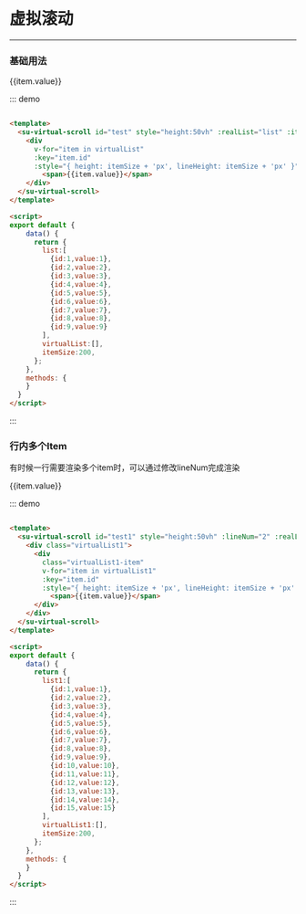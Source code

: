 <style>
  .w__tag{
    margin-right: 10px;
  }
</style>

# 虚拟滚动
----
### 基础用法
<div class="demo-block">
  <su-virtual-scroll id="test" style="height:50vh" :realList="list" :itemSize="itemSize" v-model="virtualList">
    <div 
      v-for="item in virtualList" 
      :key="item.id" 
      :style="{ height: itemSize + 'px', lineHeight: itemSize + 'px' }">
        <span>{{item.value}}</span>
    </div>
  </su-virtual-scroll>
</div>

::: demo
```html

<template>
  <su-virtual-scroll id="test" style="height:50vh" :realList="list" :itemSize="itemSize" v-model="virtualList">
    <div 
      v-for="item in virtualList" 
      :key="item.id" 
      :style="{ height: itemSize + 'px', lineHeight: itemSize + 'px' }">
        <span>{{item.value}}</span>
    </div>
  </su-virtual-scroll>
</template>

<script>
export default {
    data() {
      return {
        list:[
          {id:1,value:1},
          {id:2,value:2},
          {id:3,value:3},
          {id:4,value:4},
          {id:5,value:5},
          {id:6,value:6},
          {id:7,value:7},
          {id:8,value:8},
          {id:9,value:9}
        ],
        virtualList:[],
        itemSize:200,
      };
    },
    methods: {
    }
  }
</script>
```
:::

### 行内多个Item
有时候一行需要渲染多个item时，可以通过修改lineNum完成渲染

<div class="demo-block">
  <su-virtual-scroll id="test1" style="height:50vh" :lineNum="2" :realList="list1" :itemSize="itemSize" v-model="virtualList1">
    <div class="virtualList1">
      <div
        class="virtualList1-item" 
        v-for="item in virtualList1" 
        :key="item.id" 
        :style="{ height: itemSize + 'px', lineHeight: itemSize + 'px' }">
          <span>{{item.value}}</span>
      </div>
    </div>
  </su-virtual-scroll>
</div>

::: demo
```html

<template>
  <su-virtual-scroll id="test1" style="height:50vh" :lineNum="2" :realList="list1" :itemSize="itemSize" v-model="virtualList1">
    <div class="virtualList1">
      <div
        class="virtualList1-item" 
        v-for="item in virtualList1" 
        :key="item.id" 
        :style="{ height: itemSize + 'px', lineHeight: itemSize + 'px' }">
          <span>{{item.value}}</span>
      </div>
    </div>
  </su-virtual-scroll>
</template>

<script>
export default {
    data() {
      return {
        list1:[
          {id:1,value:1},
          {id:2,value:2},
          {id:3,value:3},
          {id:4,value:4},
          {id:5,value:5},
          {id:6,value:6},
          {id:7,value:7},
          {id:8,value:8},
          {id:9,value:9},
          {id:10,value:10},
          {id:11,value:11},
          {id:12,value:12},
          {id:13,value:13},
          {id:14,value:14},
          {id:15,value:15}
        ],
        virtualList1:[],
        itemSize:200,
      };
    },
    methods: {
    }
  }
</script>
```
:::


<script>
export default {
    data() {
      return {
        list:[
          {id:1,value:1},
          {id:2,value:2},
          {id:3,value:3},
          {id:4,value:4},
          {id:5,value:5},
          {id:6,value:6},
          {id:7,value:7},
          {id:8,value:8},
          {id:9,value:9},
        ],
        virtualList:[],
        itemSize:200,

        list1:[
          {id:1,value:1},
          {id:2,value:2},
          {id:3,value:3},
          {id:4,value:4},
          {id:5,value:5},
          {id:6,value:6},
          {id:7,value:7},
          {id:8,value:8},
          {id:9,value:9},
          {id:10,value:10},
          {id:11,value:11},
          {id:12,value:12},
          {id:13,value:13},
          {id:14,value:14},
          {id:15,value:15}
        ],
        virtualList1:[],
      };
    },
    methods: {
    }
  }
</script>

<style scoped>
.virtualList1{
  display:flex;
  flex-wrap:wrap
}
.virtualList1-item{
  width:50%
}
</style>


<!-- 
## 参数

| 参数      | 说明          | 类型      | 可选值                           | 默认值  |
|---------- |-------------- |---------- |--------------------------------  |-------- |
| amount | 显示的数字（必须） | Number | — |  |
| time | 持续时间 | Number | — | 1000 |
| start | 开始变化 | Boolean | — | true |
| thousand | 千分位 | Boolean | — | false | -->


